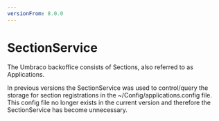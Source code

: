 ```yaml
---
versionFrom: 8.0.0
---
```


# SectionService
The Umbraco backoffice consists of Sections, also referred to as Applications.

In previous versions the SectionService was used to control/query the storage for section registrations in the ~/Config/applications.config file. This config file no longer exists in the current version and therefore the SectionService has become unnecessary. 

